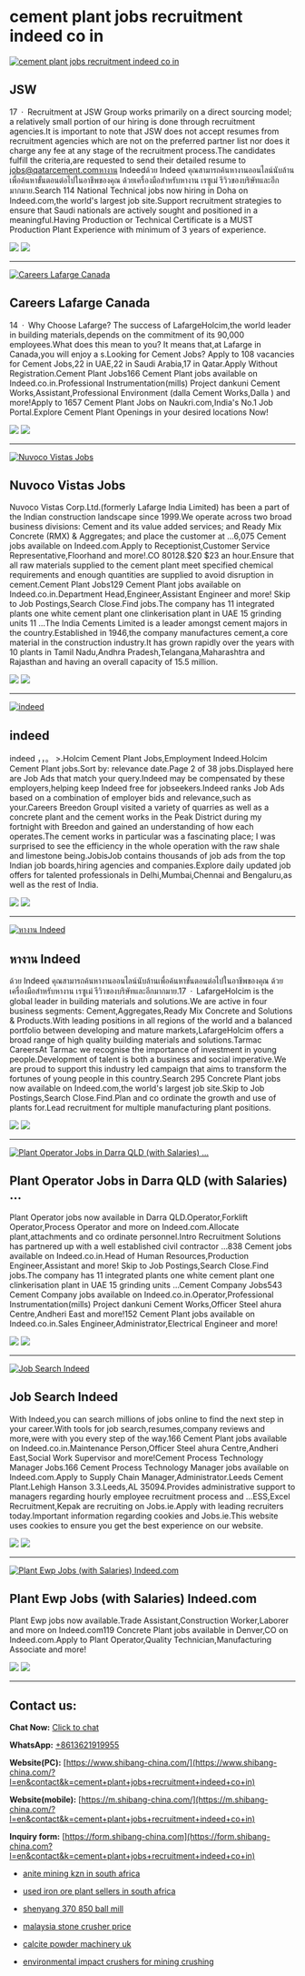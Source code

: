 # cement plant jobs recruitment indeed co in

<a href="https://swt.shibang-china.com/?l=en&img&k=cement+plant+jobs+recruitment+indeed+co+in" target="_blank">![cement plant jobs recruitment indeed co in](http://static.shibang-china.com/all-800x300/1470.jpg)</a>

## JSW
17&ensp;&#0183;&ensp;Recruitment at JSW Group works primarily on a direct sourcing model; a relatively small portion of our hiring is done through recruitment agencies.It is important to note that JSW does not accept resumes from recruitment agencies which are not on the preferred partner list nor does it charge any fee at any stage of the recruitment process.The candidates fulfill the criteria,are requested to send their detailed resume to jobs@qatarcement.comหางาน Indeedด้วย Indeed คุณสามารถค้นหางานออนไลน์นับล้านเพื่อค้นหาขั้นตอนต่อไปในอาชีพของคุณ ด้วยเครื่องมือสำหรับหางาน เรซูเม่ รีวิวของบริษัทและอีกมากมาย.Search 114 National Technical jobs now hiring in Doha on Indeed.com,the world's largest job site.Support recruitment strategies to ensure that Saudi nationals are actively sought and positioned in a meaningful.Having Production or Technical Certificate is a MUST Production Plant Experience with minimum of 3 years of experience.


<a href="https://whatsapp.shibangsoft.com/WhatsApp.php" target="_blank" title="WhatsApp">![](http://static.shibang-china.com/icon/whatsapp.png)</a> <a href="https://swt.shibang-china.com/?l=en&icon&k=cement+plant+jobs+recruitment+indeed+co+in" target="_blank">![](http://static.shibang-china.com/icon/chat-en.png)</a>

---

<a href="https://swt.shibang-china.com/?l=en&img&k=cement+plant+jobs+recruitment+indeed+co+in" target="_blank">![Careers Lafarge Canada](http://static.shibang-china.com/all-800x300/267.jpg)</a>

## Careers Lafarge Canada
14&ensp;&#0183;&ensp;Why Choose Lafarge? The success of LafargeHolcim,the world leader in building materials,depends on the commitment of its 90,000 employees.What does this mean to you? It means that,at Lafarge in Canada,you will enjoy a s.Looking for Cement Jobs? Apply to 108 vacancies for Cement Jobs,22 in UAE,22 in Saudi Arabia,17 in Qatar.Apply Without Registration.Cement Plant Jobs166 Cement Plant jobs available on Indeed.co.in.Professional Instrumentation(mills) Project dankuni Cement Works,Assistant,Professional Environment (dalla Cement Works,Dalla ) and more!Apply to 1657 Cement Plant Jobs on Naukri.com,India's No.1 Job Portal.Explore Cement Plant Openings in your desired locations Now!


<a href="https://whatsapp.shibangsoft.com/WhatsApp.php" target="_blank" title="WhatsApp">![](http://static.shibang-china.com/icon/whatsapp.png)</a> <a href="https://swt.shibang-china.com/?l=en&icon&k=cement+plant+jobs+recruitment+indeed+co+in" target="_blank">![](http://static.shibang-china.com/icon/chat-en.png)</a>

---

<a href="https://swt.shibang-china.com/?l=en&img&k=cement+plant+jobs+recruitment+indeed+co+in" target="_blank">![Nuvoco Vistas Jobs](http://static.shibang-china.com/all-800x300/1238.jpg)</a>

## Nuvoco Vistas Jobs
Nuvoco Vistas Corp.Ltd.(formerly Lafarge India Limited) has been a part of the Indian construction landscape since 1999.We operate across two broad business divisions: Cement and its value added services; and Ready Mix Concrete (RMX) &amp; Aggregates; and place the customer at …6,075 Cement jobs available on Indeed.com.Apply to Receptionist,Customer Service Representative,Floorhand and more!.CO 80128.$20 $23 an hour.Ensure that all raw materials supplied to the cement plant meet specified chemical requirements and enough quantities are supplied to avoid disruption in cement.Cement Plant Jobs129 Cement Plant jobs available on Indeed.co.in.Department Head,Engineer,Assistant Engineer and more! Skip to Job Postings,Search Close.Find jobs.The company has 11 integrated plants one white cement plant one clinkerisation plant in UAE 15 grinding units 11 …The India Cements Limited is a leader amongst cement majors in the country.Established in 1946,the company manufactures cement,a core material in the construction industry.It has grown rapidly over the years with 10 plants in Tamil Nadu,Andhra Pradesh,Telangana,Maharashtra and Rajasthan and having an overall capacity of 15.5 million.


<a href="https://whatsapp.shibangsoft.com/WhatsApp.php" target="_blank" title="WhatsApp">![](http://static.shibang-china.com/icon/whatsapp.png)</a> <a href="https://swt.shibang-china.com/?l=en&icon&k=cement+plant+jobs+recruitment+indeed+co+in" target="_blank">![](http://static.shibang-china.com/icon/chat-en.png)</a>

---

<a href="https://swt.shibang-china.com/?l=en&img&k=cement+plant+jobs+recruitment+indeed+co+in" target="_blank">![indeed](http://static.shibang-china.com/all-800x300/1003.jpg)</a>

## indeed
indeed ，，。 &gt;.Holcim Cement Plant Jobs,Employment Indeed.Holcim Cement Plant jobs.Sort by: relevance date.Page 2 of 38 jobs.Displayed here are Job Ads that match your query.Indeed may be compensated by these employers,helping keep Indeed free for jobseekers.Indeed ranks Job Ads based on a combination of employer bids and relevance,such as your.Careers Breedon GroupI visited a variety of quarries as well as a concrete plant and the cement works in the Peak District during my fortnight with Breedon and gained an understanding of how each operates.The cement works in particular was a fascinating place; I was surprised to see the efficiency in the whole operation with the raw shale and limestone being.JobisJob contains thousands of job ads from the top Indian job boards,hiring agencies and companies.Explore daily updated job offers for talented professionals in Delhi,Mumbai,Chennai and Bengaluru,as well as the rest of India.


<a href="https://whatsapp.shibangsoft.com/WhatsApp.php" target="_blank" title="WhatsApp">![](http://static.shibang-china.com/icon/whatsapp.png)</a> <a href="https://swt.shibang-china.com/?l=en&icon&k=cement+plant+jobs+recruitment+indeed+co+in" target="_blank">![](http://static.shibang-china.com/icon/chat-en.png)</a>

---

<a href="https://swt.shibang-china.com/?l=en&img&k=cement+plant+jobs+recruitment+indeed+co+in" target="_blank">![หางาน Indeed](http://static.shibang-china.com/all-800x300/1134.jpg)</a>

## หางาน Indeed
ด้วย Indeed คุณสามารถค้นหางานออนไลน์นับล้านเพื่อค้นหาขั้นตอนต่อไปในอาชีพของคุณ ด้วยเครื่องมือสำหรับหางาน เรซูเม่ รีวิวของบริษัทและอีกมากมาย.17&ensp;&#0183;&ensp;LafargeHolcim is the global leader in building materials and solutions.We are active in four business segments: Cement,Aggregates,Ready Mix Concrete and Solutions &amp; Products.With leading positions in all regions of the world and a balanced portfolio between developing and mature markets,LafargeHolcim offers a broad range of high quality building materials and solutions.Tarmac CareersAt Tarmac we recognise the importance of investment in young people.Development of talent is both a business and social imperative.We are proud to support this industry led campaign that aims to transform the fortunes of young people in this country.Search 295 Concrete Plant jobs now available on Indeed.com,the world's largest job site.Skip to Job Postings,Search Close.Find.Plan and co ordinate the growth and use of plants for.Lead recruitment for multiple manufacturing plant positions.


<a href="https://whatsapp.shibangsoft.com/WhatsApp.php" target="_blank" title="WhatsApp">![](http://static.shibang-china.com/icon/whatsapp.png)</a> <a href="https://swt.shibang-china.com/?l=en&icon&k=cement+plant+jobs+recruitment+indeed+co+in" target="_blank">![](http://static.shibang-china.com/icon/chat-en.png)</a>

---

<a href="https://swt.shibang-china.com/?l=en&img&k=cement+plant+jobs+recruitment+indeed+co+in" target="_blank">![Plant Operator Jobs in Darra QLD (with Salaries) …](http://static.shibang-china.com/all-800x300/1144.jpg)</a>

## Plant Operator Jobs in Darra QLD (with Salaries) …
Plant Operator jobs now available in Darra QLD.Operator,Forklift Operator,Process Operator and more on Indeed.com.Allocate plant,attachments and co ordinate personnel.Intro Recruitment Solutions has partnered up with a well established civil contractor …838 Cement jobs available on Indeed.co.in.Head of Human Resources,Production Engineer,Assistant and more! Skip to Job Postings,Search Close.Find jobs.The company has 11 integrated plants one white cement plant one clinkerisation plant in UAE 15 grinding units …Cement Company Jobs543 Cement Company jobs available on Indeed.co.in.Operator,Professional Instrumentation(mills) Project dankuni Cement Works,Officer Steel ahura Centre,Andheri East and more!152 Cement Plant jobs available on Indeed.co.in.Sales Engineer,Administrator,Electrical Engineer and more!


<a href="https://whatsapp.shibangsoft.com/WhatsApp.php" target="_blank" title="WhatsApp">![](http://static.shibang-china.com/icon/whatsapp.png)</a> <a href="https://swt.shibang-china.com/?l=en&icon&k=cement+plant+jobs+recruitment+indeed+co+in" target="_blank">![](http://static.shibang-china.com/icon/chat-en.png)</a>

---

<a href="https://swt.shibang-china.com/?l=en&img&k=cement+plant+jobs+recruitment+indeed+co+in" target="_blank">![Job Search Indeed](http://static.shibang-china.com/all-800x300/351.jpg)</a>

## Job Search Indeed
With Indeed,you can search millions of jobs online to find the next step in your career.With tools for job search,resumes,company reviews and more,were with you every step of the way.166 Cement Plant jobs available on Indeed.co.in.Maintenance Person,Officer Steel ahura Centre,Andheri East,Social Work Supervisor and more!Cement Process Technology Manager Jobs.166 Cement Process Technology Manager jobs available on Indeed.com.Apply to Supply Chain Manager,Administrator.Leeds Cement Plant.Lehigh Hanson 3.3.Leeds,AL 35094.Provides administrative support to managers regarding hourly employee recruitment process and …ESS,Excel Recruitment,Kepak are recruiting on Jobs.ie.Apply with leading recruiters today.Important information regarding cookies and Jobs.ie.This website uses cookies to ensure you get the best experience on our website.


<a href="https://whatsapp.shibangsoft.com/WhatsApp.php" target="_blank" title="WhatsApp">![](http://static.shibang-china.com/icon/whatsapp.png)</a> <a href="https://swt.shibang-china.com/?l=en&icon&k=cement+plant+jobs+recruitment+indeed+co+in" target="_blank">![](http://static.shibang-china.com/icon/chat-en.png)</a>

---

<a href="https://swt.shibang-china.com/?l=en&img&k=cement+plant+jobs+recruitment+indeed+co+in" target="_blank">![Plant Ewp Jobs (with Salaries) Indeed.com](http://static.shibang-china.com/all-800x300/759.jpg)</a>

## Plant Ewp Jobs (with Salaries) Indeed.com
Plant Ewp jobs now available.Trade Assistant,Construction Worker,Laborer and more on Indeed.com119 Concrete Plant jobs available in Denver,CO on Indeed.com.Apply to Plant Operator,Quality Technician,Manufacturing Associate and more!

<a href="https://whatsapp.shibangsoft.com/WhatsApp.php" target="_blank" title="WhatsApp">![](http://static.shibang-china.com/icon/whatsapp.png)</a> <a href="https://swt.shibang-china.com/?l=en&icon&k=cement+plant+jobs+recruitment+indeed+co+in" target="_blank">![](http://static.shibang-china.com/icon/chat-en.png)</a>

---
## Contact us:

**Chat Now:** [Click to chat](https://swt.shibang-china.com?l=en&contact&k=cement+plant+jobs+recruitment+indeed+co+in)

**WhatsApp:**  [+8613621919955](https://whatsapp.shibangsoft.com/WhatsApp.php)

**Website(PC):** [https://www.shibang-china.com/](https://www.shibang-china.com/?l=en&contact&k=cement+plant+jobs+recruitment+indeed+co+in)

**Website(mobile):** [https://m.shibang-china.com/](https://m.shibang-china.com/?l=en&contact&k=cement+plant+jobs+recruitment+indeed+co+in)

**Inquiry form:** [https://form.shibang-china.com](https://form.shibang-china.com?l=en&contact&k=cement+plant+jobs+recruitment+indeed+co+in)

* [anite mining kzn in south africa](../141/anite%20mining%20kzn%20in%20south%20africa.md)

* [used iron ore plant sellers in south africa](../150/used%20iron%20ore%20plant%20sellers%20in%20south%20africa.md)

* [shenyang 370 850 ball mill](../148/shenyang%20370%20850%20ball%20mill.md)

* [malaysia stone crusher price](../146/malaysia%20stone%20crusher%20price.md)

* [calcite powder machinery uk](../149/calcite%20powder%20machinery%20uk.md)

* [environmental impact crushers for mining crushing](../146/environmental%20impact%20crushers%20for%20mining%20crushing.md)